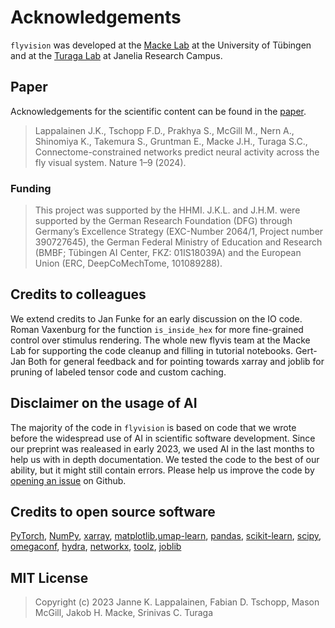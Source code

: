 # Acknowledgements

`flyvision` was developed at the [Macke Lab](https://www.mackelab.org) at the University of Tübingen and at the [Turaga Lab](https://www.janelia.org/lab/turaga-lab) at Janelia Research Campus.

## Paper

Acknowledgements for the scientific content can be found in the [paper](https://www.nature.com/articles/s41586-024-07939-3#Ack1).

> Lappalainen J.K., Tschopp F.D., Prakhya S., McGill M., Nern A., Shinomiya K., Takemura S., Gruntman E., Macke J.H., Turaga S.C., Connectome-constrained networks predict neural activity across the fly visual system. Nature 1–9 (2024).

### Funding

> This project was supported by the HHMI. J.K.L. and J.H.M. were supported by the German Research Foundation (DFG) through Germany’s Excellence Strategy (EXC-Number 2064/1, Project number 390727645), the German Federal Ministry of Education and Research (BMBF; Tübingen AI Center, FKZ: 01IS18039A) and the European Union (ERC, DeepCoMechTome, 101089288).


## Credits to colleagues

We extend credits to Jan Funke for an early discussion on the IO code. Roman Vaxenburg for the function `is_inside_hex` for more fine-grained control over stimulus rendering.
The whole new flyvis team at the Macke Lab for supporting the code cleanup and filling in tutorial notebooks.
Gert-Jan Both for general feedback and for pointing towards xarray and joblib for pruning of labeled tensor code and custom caching.

## Disclaimer on the usage of AI

The majority of the code in `flyvision` is based on code that we wrote before the widespread use of AI in scientific software development. Since our preprint was realeased in early 2023, we used AI in the last months to help us with in depth documentation. We tested the code to the best of our ability, but it might still contain errors. Please help us improve the code by [opening an issue](https://github.com/TuragaLab/flyvis/issues) on Github.

## Credits to open source software

[PyTorch](https://pytorch.org/), [NumPy](https://numpy.org/), [xarray](https://xarray.dev/),
[matplotlib](https://matplotlib.org/),[umap-learn](https://umap-learn.readthedocs.io/), [pandas](https://pandas.pydata.org/),
[scikit-learn](https://scikit-learn.org/), [scipy](https://scipy.org/), [omegaconf](https://omegaconf.readthedocs.io/),
[hydra](https://hydra.cc/), [networkx](https://networkx.org/), [toolz](https://toolz.readthedocs.io/en/latest/),
[joblib](https://joblib.readthedocs.io/)

## MIT License

> Copyright (c) 2023 Janne K. Lappalainen, Fabian D. Tschopp, Mason McGill, Jakob H. Macke, Srinivas C. Turaga
